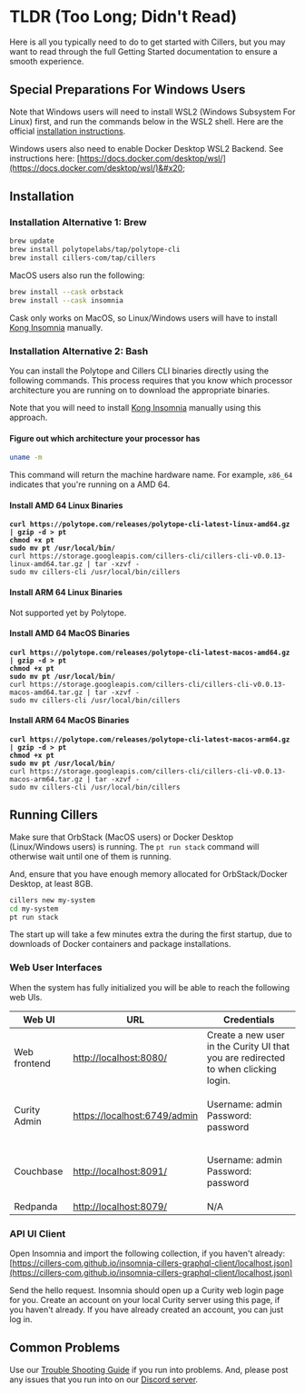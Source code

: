 # TLDR (Too Long; Didn't Read)

Here is all you typically need to do to get started with Cillers, but you may want to read through the full Getting Started documentation to ensure a smooth experience.&#x20;

## Special Preparations For Windows Users

Note that Windows users will need to install WSL2 (Windows Subsystem For Linux) first, and run the commands below in the WSL2 shell. Here are the official [installation instructions](https://learn.microsoft.com/en-us/windows/wsl/install).&#x20;

Windows users also need to enable Docker Desktop WSL2 Backend. See instructions here: [https://docs.docker.com/desktop/wsl/](https://docs.docker.com/desktop/wsl/)&#x20;

## Installation&#x20;

### Installation Alternative 1: Brew

```bash
brew update
brew install polytopelabs/tap/polytope-cli
brew install cillers-com/tap/cillers
```

MacOS users also run the following:

```bash
brew install --cask orbstack
brew install --cask insomnia 
```

Cask only works on MacOS, so Linux/Windows users will have to install [Kong Insomnia](https://insomnia.rest/download) manually.

### Installation Alternative 2: Bash

You can install the Polytope and Cillers CLI binaries directly using the following commands. This process requires that you know which processor architecture you are running on to download the appropriate binaries.&#x20;

Note that you will need to install [Kong Insomnia](https://insomnia.rest/download) manually using this approach.&#x20;

#### Figure out which architecture your processor has

```bash
uname -m
```

This command will return the machine hardware name. For example, `x86_64` indicates that you're running on a AMD 64.&#x20;

#### Install AMD 64 Linux Binaries

<pre class="language-bash"><code class="lang-bash"><strong>curl https://polytope.com/releases/polytope-cli-latest-linux-amd64.gz | gzip -d > pt 
</strong><strong>chmod +x pt 
</strong><strong>sudo mv pt /usr/local/bin/
</strong>curl https://storage.googleapis.com/cillers-cli/cillers-cli-v0.0.13-linux-amd64.tar.gz | tar -xzvf -
sudo mv cillers-cli /usr/local/bin/cillers
</code></pre>

#### Install ARM 64 Linux Binaries

Not supported yet by Polytope.&#x20;

#### Install AMD 64 MacOS Binaries

<pre class="language-bash"><code class="lang-bash"><strong>curl https://polytope.com/releases/polytope-cli-latest-macos-amd64.gz | gzip -d > pt 
</strong><strong>chmod +x pt 
</strong><strong>sudo mv pt /usr/local/bin/
</strong>curl https://storage.googleapis.com/cillers-cli/cillers-cli-v0.0.13-macos-amd64.tar.gz | tar -xzvf -
sudo mv cillers-cli /usr/local/bin/cillers
</code></pre>

#### Install ARM 64 MacOS Binaries

<pre class="language-bash"><code class="lang-bash"><strong>curl https://polytope.com/releases/polytope-cli-latest-macos-arm64.gz | gzip -d > pt 
</strong><strong>chmod +x pt 
</strong><strong>sudo mv pt /usr/local/bin/
</strong>curl https://storage.googleapis.com/cillers-cli/cillers-cli-v0.0.13-macos-arm64.tar.gz | tar -xzvf -
sudo mv cillers-cli /usr/local/bin/cillers
</code></pre>

## Running Cillers

Make sure that OrbStack (MacOS users) or Docker Desktop (Linux/Windows users) is running. The `pt run stack` command will otherwise wait until one of them is running.&#x20;

&#x20;And, ensure that you have enough memory allocated for OrbStack/Docker Desktop, at least 8GB.&#x20;

```bash
cillers new my-system
cd my-system
pt run stack
```

The start up will take a few minutes extra the during the first startup, due to downloads of Docker containers and package installations.&#x20;

### Web User Interfaces

When the system has fully initialized you will be able to reach the following web UIs.

| Web UI       | URL                                                          | Credentials                                                                         |
| ------------ | ------------------------------------------------------------ | ----------------------------------------------------------------------------------- |
| Web frontend | [http://localhost:8080/](http://localhost:8080/)             | Create a new user in the Curity UI that you are redirected to when clicking login.  |
| Curity Admin | [https://localhost:6749/admin](https://localhost:6749/admin) | <p>Username: admin<br>Password: password</p>                                        |
| Couchbase    | [http://localhost:8091/](http://localhost:8091/)             | <p>Username: admin<br>Password: password</p>                                        |
| Redpanda     | [http://localhost:8079/](http://localhost:8079/)             | N/A                                                                                 |

### API UI Client

Open Insomnia and import the following collection, if you haven't already: [https://cillers-com.github.io/insomnia-cillers-graphql-client/localhost.json](https://cillers-com.github.io/insomnia-cillers-graphql-client/localhost.json)

Send the hello request. Insomnia should open up a Curity web login page for you. Create an account on your local Curity server using this page, if you haven't already. If you have already created an account, you can just log in.&#x20;

## Common Problems

Use our [Trouble Shooting Guide](trouble-shooting.md) if you run into problems. And, please post any issues that you run into on our [Discord server](https://discord.gg/awFYddKwCw).&#x20;
